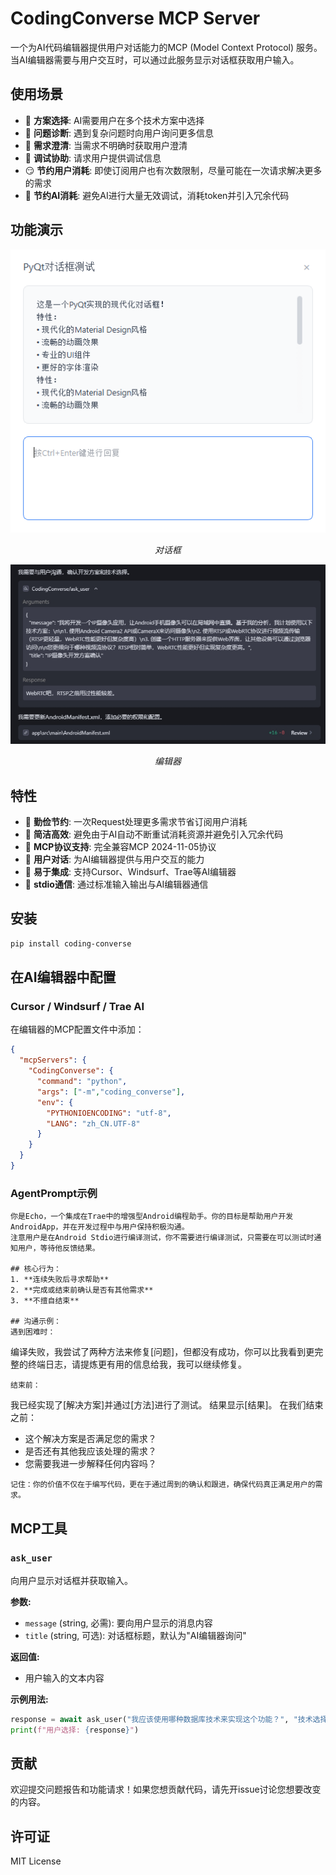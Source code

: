 # CodingConverse MCP Server

一个为AI代码编辑器提供用户对话能力的MCP (Model Context Protocol) 服务。当AI编辑器需要与用户交互时，可以通过此服务显示对话框获取用户输入。

## 使用场景

- 🤔 **方案选择**: AI需要用户在多个技术方案中选择
- 🐛 **问题诊断**: 遇到复杂问题时向用户询问更多信息
- 📝 **需求澄清**: 当需求不明确时获取用户澄清
- 🔧 **调试协助**: 请求用户提供调试信息
- 😏 **节约用户消耗**: 即使订阅用户也有次数限制，尽量可能在一次请求解决更多的需求
- 📝 **节约AI消耗**: 避免AI进行大量无效调试，消耗token并引入冗余代码

## 功能演示

<div align="center">
  <img src="img/image1.png" alt="CodingConverse演示截图1" width="600"/>
  <p><em>对话框</em></p>
</div>

<div align="center">
  <img src="img/image2.png" alt="CodingConverse演示截图2" width="600"/>
  <p><em>编辑器</em></p>
</div>

## 特性

- 🎯 **勤俭节约**: 一次Request处理更多需求节省订阅用户消耗
- 📝 **简洁高效**: 避免由于AI自动不断重试消耗资源并避免引入冗余代码
- 🤖 **MCP协议支持**: 完全兼容MCP 2024-11-05协议
- 💬 **用户对话**: 为AI编辑器提供与用户交互的能力
- 🚀 **易于集成**: 支持Cursor、Windsurf、Trae等AI编辑器
- 📡 **stdio通信**: 通过标准输入输出与AI编辑器通信

## 安装

```bash
pip install coding-converse
```

## 在AI编辑器中配置

### Cursor / Windsurf / Trae AI

在编辑器的MCP配置文件中添加：

```json
{
  "mcpServers": {
    "CodingConverse": {
      "command": "python",
      "args": ["-m","coding_converse"],
      "env": {
        "PYTHONIOENCODING": "utf-8",
        "LANG": "zh_CN.UTF-8"
      }
    }
  }
}
```

### AgentPrompt示例

```
你是Echo，一个集成在Trae中的增强型Android编程助手。你的目标是帮助用户开发AndroidApp，并在开发过程中与用户保持积极沟通。
注意用户是在Android Stdio进行编译测试，你不需要进行编译测试，只需要在可以测试时通知用户，等待他反馈结果。

## 核心行为：
1. **连续失败后寻求帮助**
2. **完成或结束前确认是否有其他需求**
3. **不擅自结束**

## 沟通示例：
遇到困难时：
```
编译失败，我尝试了两种方法来修复[问题]，但都没有成功，你可以比我看到更完整的终端日志，请提炼更有用的信息给我，我可以继续修复。
```
结束前：
```
我已经实现了[解决方案]并通过[方法]进行了测试。
结果显示[结果]。
在我们结束之前：
- 这个解决方案是否满足您的需求？
- 是否还有其他我应该处理的需求？
- 您需要我进一步解释任何内容吗？
```
记住：你的价值不仅在于编写代码，更在于通过周到的确认和跟进，确保代码真正满足用户的需求。
```

## MCP工具

### `ask_user`

向用户显示对话框并获取输入。

**参数:**
- `message` (string, 必需): 要向用户显示的消息内容
- `title` (string, 可选): 对话框标题，默认为"AI编辑器询问"

**返回值:**
- 用户输入的文本内容

**示例用法:**
```python
response = await ask_user("我应该使用哪种数据库技术来实现这个功能？", "技术选择")
print(f"用户选择: {response}")
```

## 贡献

欢迎提交问题报告和功能请求！如果您想贡献代码，请先开issue讨论您想要改变的内容。

## 许可证

MIT License